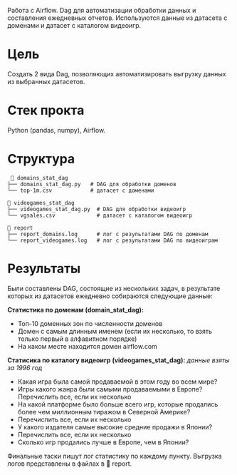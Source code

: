 Работа с Airflow. Dag для автоматизации обработки данных и составления ежедневных отчетов. Используются данные из датасета с доменами и датасет с каталогом видеоигр.

# Цель

Создать 2 вида Dag, позволяющих автоматизировать выгрузку данных из выбранных датасетов.

# Стек прокта 

Python (pandas, numpy), Airflow.

# Структура 

     📂 domains_stat_dag
    ├── domains_stat_dag.py   # DAG для обработки доменов
    └── top-1m.csv            # датасет с доменами
    
    📂 videogames_stat_dag
    ├── videogames_stat_dag.py  # DAG для обработки видеоигр
    └── vgsales.csv             # датасет с каталогом видеоигр
    
    📂 report
    ├── report_domains.log      # лог с результатами DAG по доменам
    └── report_videogames.log   # лог с результатами DAG по видеоиграм

# Результаты 

Были составлены DAG, состоящие из нескольких задач, в результате которых из датасетов ежедневно собираются следующие данные:

**Статистика по доменам (domain_stat_dag):**
        
- Топ-10 доменных зон по численности доменов
- Домен с самым длинным именем (если их несколько, то взять только первый в алфавитном порядке)
- На каком месте находится домен airflow.com

**Статисика по каталогу видеоигр (videogames_stat_dag):**
*данные взяты за 1996 год*
       
- Какая игра была самой продаваемой в этом году во всем мире?
- Игры какого жанра были самыми продаваемыми в Европе? Перечислить все, если их несколько
- На какой платформе было больше всего игр, которые продались более чем миллионным тиражом в Северной Америке?
- Перечислить все, если их несколько
- У какого издателя самые высокие средние продажи в Японии?
- Перечислить все, если их несколько
- Сколько игр продались лучше в Европе, чем в Японии?
    
Финальные таски пишут лог статистику по каждому пункту. 
Выгрузка логов представлены в файлах в 📂 report.






